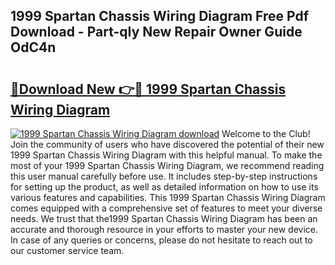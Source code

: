 ## 1999 Spartan Chassis Wiring Diagram Free Pdf Download - Part-qIy New Repair Owner Guide OdC4n

# <h2><a href="http://dfjl27.blite.top/?on=1999+Spartan+Chassis+Wiring+Diagram">🔗Download New 👉🔴 1999 Spartan Chassis Wiring Diagram</a></h2>

[![1999 Spartan Chassis Wiring Diagram download](https://i.imgur.com/lujVjoI.png)](http://dfjl27.blite.top/?on=1999+Spartan+Chassis+Wiring+Diagram)
Welcome to the Club! Join the community of users who have discovered the potential of their new 1999 Spartan Chassis Wiring Diagram with this helpful manual. To make the most of your 1999 Spartan Chassis Wiring Diagram, we recommend reading this user manual carefully before use. It includes step-by-step instructions for setting up the product, as well as detailed information on how to use its various features and capabilities. This 1999 Spartan Chassis Wiring Diagram comes equipped with a comprehensive set of features to meet your diverse needs. We trust that the1999 Spartan Chassis Wiring Diagram has been an accurate and thorough resource in your efforts to master your new device. In case of any queries or concerns, please do not hesitate to reach out to our customer service team.
